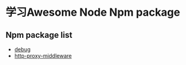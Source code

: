 # 学习Awesome Node Npm package



## Npm package list

+ [debug](https://github.com/visionmedia/debug.git)
+ [http-proxy-middleware](https://github.com/chimurai/http-proxy-middleware#readme)

